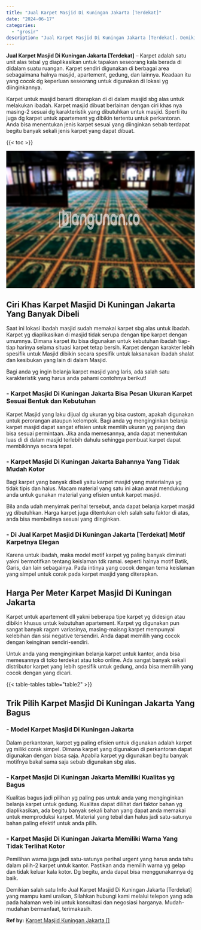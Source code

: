 ```yaml
---
title: "Jual Karpet Masjid Di Kuningan Jakarta [Terdekat]"
date: "2024-06-17"
categories: 
  - "grosir"
description: "Jual Karpet Masjid Di Kuningan Jakarta [Terdekat]. Demikian salah satu Info Jual Karpet Masjid Di Kuningan Jakarta [Terdekat] yang mampu kami uraikan, Sila..."
---
```


**Jual Karpet Masjid Di Kuningan Jakarta \[Terdekat\]** – Karpet adalah satu unit alas tebal yg diaplikasikan untuk tapakan seseorang kala berada di didalam suatu ruangan. Karpet sendiri digunakan di berbagai area sebagaimana halnya masjid, apartement, gedung, dan lainnya. Keadaan itu yang cocok dg keperluan seseorang untuk digunakan di lokasi yg diinginkannya.

Karpet untuk masjid berarti diterapkan di di dalam masjid sbg alas untuk melakukan ibadah. Karpet masjid dibuat berlainan dengan ciri khas nya masing-2 sesuai dg karakteristik yang dibutuhkan untuk masjid. Sperti itu juga dg karpet untuk apartement yg dibikin tertentu untuk perkantoran. Anda bisa menentukan jenis karpet sesuai yang diinginkan sebab terdapat begitu banyak sekali jenis karpet yang dapat dibuat.

{{< toc >}}

![Jual Karpet Masjid Di Kuningan Jakarta [Terdekat]](/images/grosir-karpet-murah-67.png)

## Ciri Khas Karpet Masjid Di Kuningan Jakarta Yang Banyak Dibeli

Saat ini lokasi ibadah masjid sudah memakai karpet sbg alas untuk ibadah. Karpet yg diaplikasikan di masjid tidak serupa dengan tipe karpet dengan umumnya. Dimana karpet itu bisa digunakan untuk kebutuhan ibadah tiap-tiap harinya selama situasi karpet tetap bersih. Karpet dengan karakter lebih spesifik untuk Masjid dibikin secara spesifik untuk laksanakan ibadah shalat dan kesibukan yang lain di dalam Masjid.

Bagi anda yg ingin belanja karpet masjid yang laris, ada salah satu karakteristik yang harus anda pahami contohnya berikut!

### \- Karpet Masjid Di Kuningan Jakarta Bisa Pesan Ukuran Karpet Sesuai Bentuk dan Kebutuhan

Karpet Masjid yang laku dijual dg ukuran yg bisa custom, apakah digunakan untuk perorangan ataupun kelompok. Bagi anda yg menginginkan belanja karpet masjid dapat sangat efisien untuk memliih ukuran yg panjang dan bisa sesuai permintaan. Jika anda memesannya, anda dapat menentukan luas di di dalam masjid terlebih dahulu sehingga pembuat karpet dapat membikinnya secara tepat.

### \- Karpet Masjid Di Kuningan Jakarta Bahannya Yang Tidak Mudah Kotor

Bagi karpet yang banyak dibeli yaitu karpet masjid yang materialnya yg tidak tipis dan halus. Macam material yang satu ini akan amat mendukung anda untuk gunakan material yang efisien untuk karpet masjid.

Bila anda udah menyimak perihal tersebut, anda dapat belanja karpet masjid yg dibutuhkan. Harga karpet juga ditentukan oleh salah satu faktor di atas, anda bisa membelinya sesuai yang diinginkan.

### \- Di Jual Karpet Masjid Di Kuningan Jakarta \[Terdekat\] Motif Karpetnya Elegan

Karena untuk ibadah, maka model motif karpet yg paling banyak diminati yakni bermotifkan tentang keislaman tdk ramai. seperti halnya motif Batik, Garis, dan lain sebagainya. Pada intinya yang cocok dengan tema keislaman yang simpel untuk corak pada karpet masjid yang diterapkan.

## Harga Per Meter Karpet Masjid Di Kuningan Jakarta

Karpet untuk apartement dll yakni beberapa tipe karpet yg didesign atau dibikin khusus untuk kebutuhan apartement. Karpet yg digunakan pun sangat banyak ragam variasinya, masing-maisng karpet mempunyai kelebihan dan sisi negative tersendiri. Anda dapat memilih yang cocok dengan keinginan sendiri-sendiri.

Untuk anda yang menginginkan belanja karpet untuk kantor, anda bisa memesannya di toko terdekat atau toko online. Ada sangat banyak sekali distributor karpet yang lebih spesifik untuk gedung, anda bisa memilih yang cocok dengan yang dicari.

{{< table-tables table="table2" >}}

## Trik Pilih Karpet Masjid Di Kuningan Jakarta Yang Bagus

### \- Model Karpet Masjid Di Kuningan Jakarta

Dalam perkantoran, karpet yg paling efisien untuk digunakan adalah karpet yg miliki corak simpel. Dimana karpet yang digunakan di perkantoran dapat digunakan dengan biasa saja. Apabila karpet yg digunakan begitu banyak motifnya bakal sama saja sebab digunakan sbg alas.

### \- Karpet Masjid Di Kuningan Jakarta Memiliki Kualitas yg Bagus

Kualitas bagus jadi pilihan yg paling pas untuk anda yang menginginkan belanja karpet untuk gedung. Kualitas dapat dilihat dari faktor bahan yg diaplikasikan, ada begitu banyak sekali bahan yang dapat anda memakai untuk memproduksi karpet. Material yang tebal dan halus jadi satu-satunya bahan paling efektif untuk anda pilih.

### \- Karpet Masjid Di Kuningan Jakarta Memiliki Warna Yang Tidak Terlihat Kotor

Pemilihan warna juga jadi satu-satunya perihal urgent yang harus anda tahu dalam pilih-2 karpet untuk kantor. Pastikan anda memilih warna yg gelap dan tidak keluar kala kotor. Dg begitu, anda dapat bisa menggunakannya dg baik.

Demikian salah satu Info Jual Karpet Masjid Di Kuningan Jakarta \[Terdekat\] yang mampu kami uraikan, Silahkan hubungi kami melalui telepon yang ada pada halaman web ini untuk konsultasi dan negosiasi harganya. Mudah-mudahan bermanfaat, terimakasih.

**Ref by:**  [Karpet Masjid Kuningan Jakarta []](https://id.wikipedia.org/wiki/Karpet)
